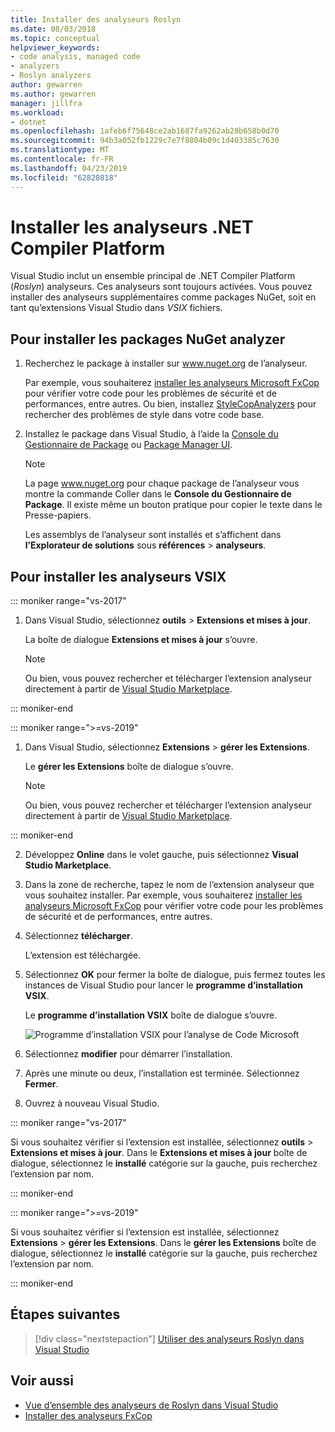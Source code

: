```yaml
---
title: Installer des analyseurs Roslyn
ms.date: 08/03/2018
ms.topic: conceptual
helpviewer_keywords:
- code analysis, managed code
- analyzers
- Roslyn analyzers
author: gewarren
ms.author: gewarren
manager: jillfra
ms.workload:
- dotnet
ms.openlocfilehash: 1afeb6f75648ce2ab1687fa9262ab28b658b0d70
ms.sourcegitcommit: 94b3a052fb1229c7e7f8804b09c1d403385c7630
ms.translationtype: MT
ms.contentlocale: fr-FR
ms.lasthandoff: 04/23/2019
ms.locfileid: "62820818"
---
```

# <a name="install-net-compiler-platform-analyzers"></a>Installer les analyseurs .NET Compiler Platform

Visual Studio inclut un ensemble principal de .NET Compiler Platform (*Roslyn*) analyseurs. Ces analyseurs sont toujours activées. Vous pouvez installer des analyseurs supplémentaires comme packages NuGet, soit en tant qu’extensions Visual Studio dans *VSIX* fichiers.

## <a name="to-install-nuget-analyzer-packages"></a>Pour installer les packages NuGet analyzer

1. Recherchez le package à installer sur www.nuget.org de l’analyseur.

   Par exemple, vous souhaiterez [installer les analyseurs Microsoft FxCop](install-fxcop-analyzers.md#to-install-fxcop-analyzers-as-a-nuget-package) pour vérifier votre code pour les problèmes de sécurité et de performances, entre autres. Ou bien, installez [StyleCopAnalyzers](https://www.nuget.org/packages/stylecop.analyzers/) pour rechercher des problèmes de style dans votre code base.

2. Installez le package dans Visual Studio, à l’aide la [Console du Gestionnaire de Package](/nuget/quickstart/install-and-use-a-package-in-visual-studio#package-manager-console) ou [Package Manager UI](/nuget/quickstart/install-and-use-a-package-in-visual-studio#package-manager-console).

   > [!NOTE]
   > La page www.nuget.org pour chaque package de l’analyseur vous montre la commande Coller dans le **Console du Gestionnaire de Package**. Il existe même un bouton pratique pour copier le texte dans le Presse-papiers.

   Les assemblys de l’analyseur sont installés et s’affichent dans **l’Explorateur de solutions** sous **références** > **analyseurs**.

## <a name="to-install-vsix-analyzers"></a>Pour installer les analyseurs VSIX

::: moniker range="vs-2017"

1. Dans Visual Studio, sélectionnez **outils** > **Extensions et mises à jour**.

   La boîte de dialogue **Extensions et mises à jour** s’ouvre.

   > [!NOTE]
   > Ou bien, vous pouvez rechercher et télécharger l’extension analyseur directement à partir de [Visual Studio Marketplace](https://marketplace.visualstudio.com).

::: moniker-end

::: moniker range=">=vs-2019"

1. Dans Visual Studio, sélectionnez **Extensions** > **gérer les Extensions**.

   Le **gérer les Extensions** boîte de dialogue s’ouvre.

   > [!NOTE]
   > Ou bien, vous pouvez rechercher et télécharger l’extension analyseur directement à partir de [Visual Studio Marketplace](https://marketplace.visualstudio.com).

::: moniker-end

2. Développez **Online** dans le volet gauche, puis sélectionnez **Visual Studio Marketplace**.

3. Dans la zone de recherche, tapez le nom de l’extension analyseur que vous souhaitez installer. Par exemple, vous souhaiterez [installer les analyseurs Microsoft FxCop](install-fxcop-analyzers.md#to-install-fxcop-analyzers-as-a-vsix) pour vérifier votre code pour les problèmes de sécurité et de performances, entre autres.

4. Sélectionnez **télécharger**.

   L’extension est téléchargée.

5. Sélectionnez **OK** pour fermer la boîte de dialogue, puis fermez toutes les instances de Visual Studio pour lancer le **programme d’installation VSIX**.

   Le **programme d’installation VSIX** boîte de dialogue s’ouvre.

   ![Programme d’installation VSIX pour l’analyse de Code Microsoft](media/vsix-installer-code-analysis.png)

6. Sélectionnez **modifier** pour démarrer l’installation.

7. Après une minute ou deux, l’installation est terminée. Sélectionnez **Fermer**.

8. Ouvrez à nouveau Visual Studio.

::: moniker range="vs-2017"

Si vous souhaitez vérifier si l’extension est installée, sélectionnez **outils** > **Extensions et mises à jour**. Dans le **Extensions et mises à jour** boîte de dialogue, sélectionnez le **installé** catégorie sur la gauche, puis recherchez l’extension par nom.

::: moniker-end

::: moniker range=">=vs-2019"

Si vous souhaitez vérifier si l’extension est installée, sélectionnez **Extensions** > **gérer les Extensions**. Dans le **gérer les Extensions** boîte de dialogue, sélectionnez le **installé** catégorie sur la gauche, puis recherchez l’extension par nom.

::: moniker-end

## <a name="next-steps"></a>Étapes suivantes

> [!div class="nextstepaction"]
> [Utiliser des analyseurs Roslyn dans Visual Studio](../code-quality/use-roslyn-analyzers.md)

## <a name="see-also"></a>Voir aussi

- [Vue d’ensemble des analyseurs de Roslyn dans Visual Studio](../code-quality/roslyn-analyzers-overview.md)
- [Installer des analyseurs FxCop](../code-quality/install-fxcop-analyzers.md)
